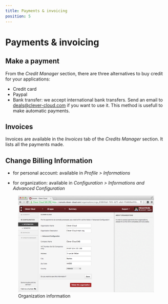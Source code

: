 ```yaml
---
title: Payments & invoicing
position: 5
---
```

# Payments & invoicing

## Make a payment

From the *Credit Manager* section, there are three alternatives to buy credit for your applications:

* Credit card
* Paypal
* Bank transfer: we accept international bank transfers. Send an email to <deals@clever-cloud.com> if you want to use it. This method is usefull to make automatic payments.


## Invoices

Invoices are available in the *Invoices* tab of the *Credits Manager* section. It lists all the payments made.

## Change Billing Information

* for personal account: available in *Profile > Informations*

* for organization: available in *Configuration > Informations and Advanced Configuration*

<figure class="cc-content-img">
  <a href="/assets/images/billing-infos.png"><img src="/assets/images/billing-infos.png"/></a>
  <figcaption>Organization information</figcaption>
</figure>
